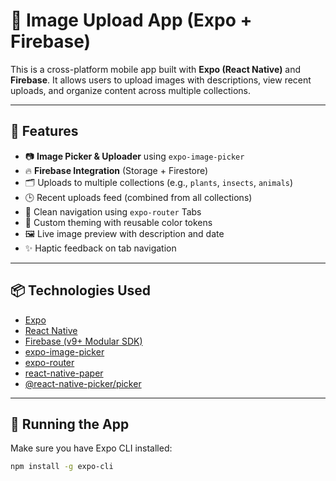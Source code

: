 # 📸 Image Upload App (Expo + Firebase)

This is a cross-platform mobile app built with **Expo (React Native)** and **Firebase**. It allows users to upload images with descriptions, view recent uploads, and organize content across multiple collections.

---

## 🚀 Features

- 📷 **Image Picker & Uploader** using `expo-image-picker`
- 🔥 **Firebase Integration** (Storage + Firestore)
- 🗂️ Uploads to multiple collections (e.g., `plants`, `insects`, `animals`)
- 🕒 Recent uploads feed (combined from all collections)
- 🧭 Clean navigation using `expo-router` Tabs
- 🎨 Custom theming with reusable color tokens
- 🖼️ Live image preview with description and date
- ✨ Haptic feedback on tab navigation

---

## 📦 Technologies Used

- [Expo](https://expo.dev/)
- [React Native](https://reactnative.dev/)
- [Firebase (v9+ Modular SDK)](https://firebase.google.com/)
- [expo-image-picker](https://docs.expo.dev/versions/latest/sdk/imagepicker/)
- [expo-router](https://expo.github.io/router/)
- [react-native-paper](https://callstack.github.io/react-native-paper/)
- [@react-native-picker/picker](https://github.com/react-native-picker/picker)

---

## 🧪 Running the App

Make sure you have Expo CLI installed:
```bash
npm install -g expo-cli
